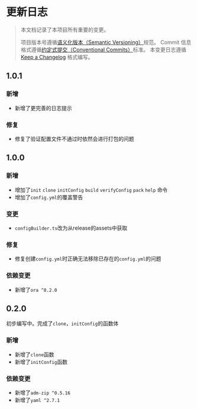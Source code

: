# 更新日志

> 本文档记录了本项目所有重要的变更。
>
> 项目版本号遵循[语义化版本（Semantic Versioning）](http://semver.org/)规范。
> Commit 信息格式遵循[约定式提交（Conventional Commits）](http://conventionalcommits.org)标准。
> 本变更日志遵循 [Keep a Changelog](http://keepachangelog.com/) 格式编写。

## 1.0.1
<!-- Unreleased -->
### 新增
- 新增了更完善的日志提示
### 修复
- 修复了验证配置文件不通过时依然会进行打包的问题
<!--/ Unreleased -->

## 1.0.0
### 新增
- 增加了`init` `clone` `initConfig` `build` `verifyConfig` `pack` `help` 命令
- 增加了`config.yml`的覆盖警告
### 变更
- `configBuilder.ts`改为从release的assets中获取
### 修复
- 修复创建`config.yml`时正确无法移除已存在的`config.yml`的问题
### 依赖变更
- 新增了`ora ^8.2.0`

## 0.2.0
初步编写中。完成了`clone`，`initConfig`的函数体
### 新增
- 新增了`clone`函数
- 新增了`initConfig`函数
### 依赖变更
- 新增了`adm-zip ^0.5.16`
- 新增了`yaml ^2.7.1`